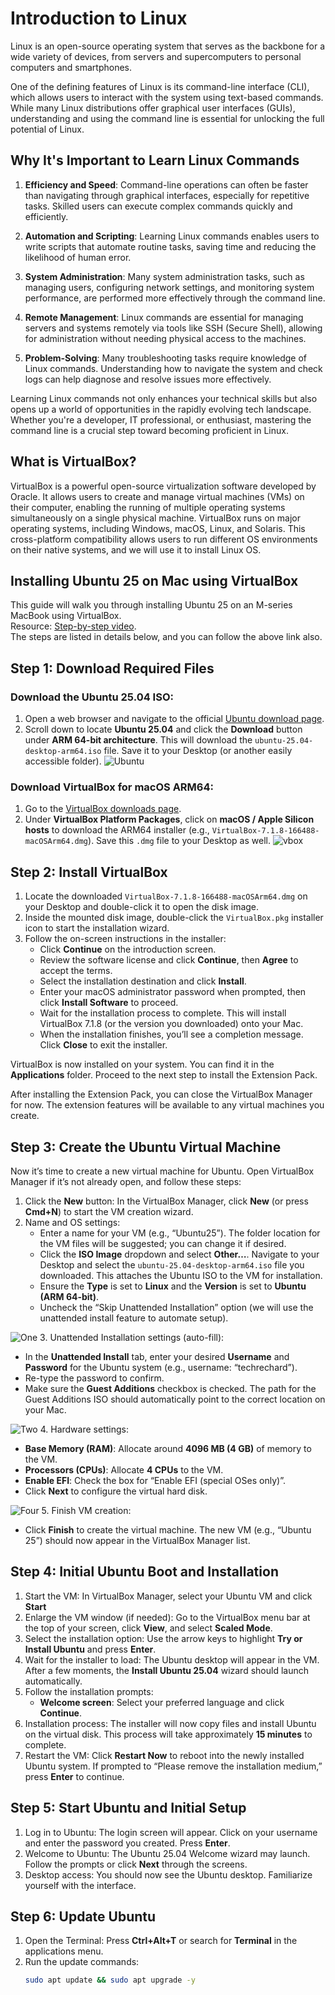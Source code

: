 # Introduction to Linux

Linux is an open-source operating system that serves as the backbone for a wide variety of devices, from servers and supercomputers to personal computers and smartphones.

One of the defining features of Linux is its command-line interface (CLI), which allows users to interact with the system using text-based commands. While many Linux distributions offer graphical user interfaces (GUIs), understanding and using the command line is essential for unlocking the full potential of Linux.

## Why It's Important to Learn Linux Commands

1. **Efficiency and Speed**: Command-line operations can often be faster than navigating through graphical interfaces, especially for repetitive tasks. Skilled users can execute complex commands quickly and efficiently.

2. **Automation and Scripting**: Learning Linux commands enables users to write scripts that automate routine tasks, saving time and reducing the likelihood of human error.

3. **System Administration**: Many system administration tasks, such as managing users, configuring network settings, and monitoring system performance, are performed more effectively through the command line.

4. **Remote Management**: Linux commands are essential for managing servers and systems remotely via tools like SSH (Secure Shell), allowing for administration without needing physical access to the machines.

5. **Problem-Solving**: Many troubleshooting tasks require knowledge of Linux commands. Understanding how to navigate the system and check logs can help diagnose and resolve issues more effectively.

Learning Linux commands not only enhances your technical skills but also opens up a world of opportunities in the rapidly evolving tech landscape. Whether you're a developer, IT professional, or enthusiast, mastering the command line is a crucial step toward becoming proficient in Linux. 

## What is VirtualBox?

VirtualBox is a powerful open-source virtualization software developed by Oracle. It allows users to create and manage virtual machines (VMs) on their computer, enabling the running of multiple operating systems simultaneously on a single physical machine. VirtualBox runs on major operating systems, including Windows, macOS, Linux, and Solaris. This cross-platform compatibility allows users to run different OS environments on their native systems, and we will use it to install Linux OS.


## Installing Ubuntu 25 on Mac using VirtualBox

This guide will walk you through installing Ubuntu 25 on an M-series MacBook using VirtualBox.    
Resource: [Step-by-step video](https://www.youtube.com/watch?v=j50F4QjqoVM).    
The steps are listed in details below, and you can follow the above link also.


## Step 1: Download Required Files
### Download the Ubuntu 25.04 ISO:
1. Open a web browser and navigate to the official [Ubuntu download page](https://ubuntu.com/download/desktop).
2. Scroll down to locate **Ubuntu 25.04** and click the **Download** button under **ARM 64-bit architecture**. This will download the `ubuntu-25.04-desktop-arm64.iso` file. Save it to your Desktop (or another easily accessible folder).
![Ubuntu](images/Ubuntu.png)

### Download VirtualBox for macOS ARM64:
1. Go to the [VirtualBox downloads page](https://virtualbox.org/wiki/Downloads).
2. Under **VirtualBox Platform Packages**, click on **macOS / Apple Silicon hosts** to download the ARM64 installer (e.g., `VirtualBox-7.1.8-166488-macOSArm64.dmg`). Save this `.dmg` file to your Desktop as well.
![vbox](images/vbox.png)



## Step 2: Install VirtualBox
1. Locate the downloaded `VirtualBox-7.1.8-166488-macOSArm64.dmg` on your Desktop and double-click it to open the disk image.
2. Inside the mounted disk image, double-click the `VirtualBox.pkg` installer icon to start the installation wizard.
3. Follow the on-screen instructions in the installer:
   - Click **Continue** on the introduction screen.
   - Review the software license and click **Continue**, then **Agree** to accept the terms.
   - Select the installation destination and click **Install**.
   - Enter your macOS administrator password when prompted, then click **Install Software** to proceed.
   - Wait for the installation process to complete. This will install VirtualBox 7.1.8 (or the version you downloaded) onto your Mac.
   - When the installation finishes, you’ll see a completion message. Click **Close** to exit the installer.

VirtualBox is now installed on your system. You can find it in the **Applications** folder. Proceed to the next step to install the Extension Pack.


After installing the Extension Pack, you can close the VirtualBox Manager for now. The extension features will be available to any virtual machines you create.

## Step 3: Create the Ubuntu Virtual Machine
Now it’s time to create a new virtual machine for Ubuntu. Open VirtualBox Manager if it’s not already open, and follow these steps:
1. Click the **New** button: In the VirtualBox Manager, click **New** (or press **Cmd+N**) to start the VM creation wizard.
2. Name and OS settings:
   - Enter a name for your VM (e.g., “Ubuntu25”). The folder location for the VM files will be suggested; you can change it if desired.
   - Click the **ISO Image** dropdown and select **Other…**. Navigate to your Desktop and select the `ubuntu-25.04-desktop-arm64.iso` file you downloaded. This attaches the Ubuntu ISO to the VM for installation.
   - Ensure the **Type** is set to **Linux** and the **Version** is set to **Ubuntu (ARM 64-bit)**.
   - Uncheck the “Skip Unattended Installation” option (we will use the unattended install feature to automate setup).    

![One](images/1.png)
3. Unattended Installation settings (auto-fill):
   - In the **Unattended Install** tab, enter your desired **Username** and **Password** for the Ubuntu system (e.g., username: “techrechard”).
   - Re-type the password to confirm.
   - Make sure the **Guest Additions** checkbox is checked. The path for the Guest Additions ISO should automatically point to the correct location on your Mac.

![Two](images/2.png)
4. Hardware settings:
   - **Base Memory (RAM)**: Allocate around **4096 MB (4 GB)** of memory to the VM.
   - **Processors (CPUs)**: Allocate **4 CPUs** to the VM.
   - **Enable EFI**: Check the box for “Enable EFI (special OSes only)”.
   - Click **Next** to configure the virtual hard disk.

![Four](images/4.png)
5. Finish VM creation:
   - Click **Finish** to create the virtual machine. The new VM (e.g., “Ubuntu 25”) should now appear in the VirtualBox Manager list.

## Step 4: Initial Ubuntu Boot and Installation
1. Start the VM: In VirtualBox Manager, select your Ubuntu VM and click **Start**
2. Enlarge the VM window (if needed): Go to the VirtualBox menu bar at the top of your screen, click **View**, and select **Scaled Mode**.
3. Select the installation option: Use the arrow keys to highlight **Try or Install Ubuntu** and press **Enter**.
4. Wait for the installer to load: The Ubuntu desktop will appear in the VM. After a few moments, the **Install Ubuntu 25.04** wizard should launch automatically.
5. Follow the installation prompts:
   - **Welcome screen**: Select your preferred language and click **Continue**.
6. Installation process: The installer will now copy files and install Ubuntu on the virtual disk. This process will take approximately **15 minutes** to complete.
7. Restart the VM: Click **Restart Now** to reboot into the newly installed Ubuntu system. If prompted to “Please remove the installation medium,” press **Enter** to continue.

## Step 5: Start Ubuntu and Initial Setup
1. Log in to Ubuntu: The login screen will appear. Click on your username and enter the password you created. Press **Enter**.
2. Welcome to Ubuntu: The Ubuntu 25.04 Welcome wizard may launch. Follow the prompts or click **Next** through the screens.
3. Desktop access: You should now see the Ubuntu desktop. Familiarize yourself with the interface.

## Step 6: Update Ubuntu
1. Open the Terminal: Press **Ctrl+Alt+T** or search for **Terminal** in the applications menu.
2. Run the update commands:
   ```bash
   sudo apt update && sudo apt upgrade -y

